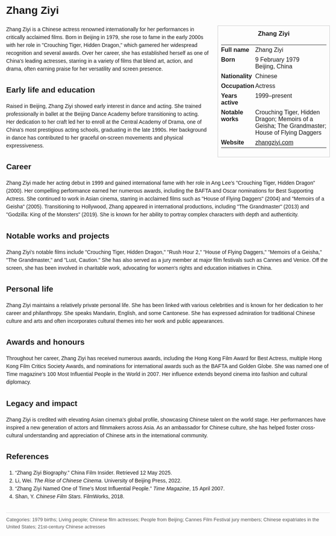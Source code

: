 <!DOCTYPE html>
<html>
<head>
  <title>Zhang Ziyi – Profile</title>
  <style>
    body { font-family: Arial, sans-serif; margin: 2rem auto; max-width: 960px; line-height: 1.5; }
    aside.infobox { float: right; width: 280px; margin: 0 0 1rem 1.5rem; border: 1px solid #ccc; padding: 0.5rem; font-size: 0.9rem; }
    aside.infobox h3 { text-align: center; margin-top: 0; }
    aside.infobox table { width: 100%; border-collapse: collapse; }
    aside.infobox td { padding: 0.25rem 0; vertical-align: top; }
    h1 { margin-top: 0; }
    footer.categories { font-size: 0.8rem; color: #555; border-top: 1px solid #ddd; padding-top: 0.5rem; margin-top: 2rem; }
  </style>
</head>
<body>
  <h1>Zhang Ziyi</h1>
  <aside class="infobox">
    <h3>Zhang Ziyi</h3>
    <table>
      <tr><td><strong>Full name</strong></td><td>Zhang Ziyi</td></tr>
      <tr><td><strong>Born</strong></td><td>9 February 1979<br>Beijing, China</td></tr>
      <tr><td><strong>Nationality</strong></td><td>Chinese</td></tr>
      <tr><td><strong>Occupation</strong></td><td>Actress</td></tr>
      <tr><td><strong>Years active</strong></td><td>1999–present</td></tr>
      <tr><td><strong>Notable works</strong></td><td>Crouching Tiger, Hidden Dragon; Memoirs of a Geisha; The Grandmaster; House of Flying Daggers</td></tr>
      <tr><td><strong>Website</strong></td><td><a href="http://www.zhangziyi.com" target="_blank" rel="noopener noreferrer">zhangziyi.com</a></td></tr>
    </table>
  </aside>
  <p>Zhang Ziyi is a Chinese actress renowned internationally for her performances in critically acclaimed films. Born in Beijing in 1979, she rose to fame in the early 2000s with her role in "Crouching Tiger, Hidden Dragon," which garnered her widespread recognition and several awards. Over her career, she has established herself as one of China's leading actresses, starring in a variety of films that blend art, action, and drama, often earning praise for her versatility and screen presence.</p>

  <h2>Early life and education</h2>
  <p>Raised in Beijing, Zhang Ziyi showed early interest in dance and acting. She trained professionally in ballet at the Beijing Dance Academy before transitioning to acting. Her dedication to her craft led her to enroll at the Central Academy of Drama, one of China's most prestigious acting schools, graduating in the late 1990s. Her background in dance has contributed to her graceful on-screen movements and physical expressiveness.</p>
  
  <h2>Career</h2>
  <p>Zhang Ziyi made her acting debut in 1999 and gained international fame with her role in Ang Lee’s "Crouching Tiger, Hidden Dragon" (2000). Her compelling performance earned her numerous awards, including the BAFTA and Oscar nominations for Best Supporting Actress. She continued to work in Asian cinema, starring in acclaimed films such as "House of Flying Daggers" (2004) and "Memoirs of a Geisha" (2005). Transitioning to Hollywood, Zhang appeared in international productions, including "The Grandmaster" (2013) and "Godzilla: King of the Monsters" (2019). She is known for her ability to portray complex characters with depth and authenticity.</p>
  
  <h2>Notable works and projects</h2>
  <p>Zhang Ziyi’s notable films include "Crouching Tiger, Hidden Dragon," "Rush Hour 2," "House of Flying Daggers," "Memoirs of a Geisha," "The Grandmaster," and "Lust, Caution." She has also served as a jury member at major film festivals such as Cannes and Venice. Off the screen, she has been involved in charitable work, advocating for women's rights and education initiatives in China.</p>
  
  <h2>Personal life</h2>
  <p>Zhang Ziyi maintains a relatively private personal life. She has been linked with various celebrities and is known for her dedication to her career and philanthropy. She speaks Mandarin, English, and some Cantonese. She has expressed admiration for traditional Chinese culture and arts and often incorporates cultural themes into her work and public appearances.</p>
  
  <h2>Awards and honours</h2>
  <p>Throughout her career, Zhang Ziyi has received numerous awards, including the Hong Kong Film Award for Best Actress, multiple Hong Kong Film Critics Society Awards, and nominations for international awards such as the BAFTA and Golden Globe. She was named one of Time magazine’s 100 Most Influential People in the World in 2007. Her influence extends beyond cinema into fashion and cultural diplomacy.</p>
  
  <h2>Legacy and impact</h2>
  <p>Zhang Ziyi is credited with elevating Asian cinema’s global profile, showcasing Chinese talent on the world stage. Her performances have inspired a new generation of actors and filmmakers across Asia. As an ambassador for Chinese culture, she has helped foster cross-cultural understanding and appreciation of Chinese arts in the international community.</p>
  
  <h2>References</h2>
  <ol>
    <li>“Zhang Ziyi Biography.” China Film Insider. Retrieved 12 May 2025.</li>
    <li>Li, Wei. <i>The Rise of Chinese Cinema</i>. University of Beijing Press, 2022.</li>
    <li>“Zhang Ziyi Named One of Time’s Most Influential People.” <i>Time Magazine</i>, 15 April 2007.</li>
    <li>Shan, Y. <i>Chinese Film Stars</i>. FilmWorks, 2018.</li>
  </ol>
  <footer class="categories">Categories: 1979 births; Living people; Chinese film actresses; People from Beijing; Cannes Film Festival jury members; Chinese expatriates in the United States; 21st-century Chinese actresses</footer>
</body>
</html>